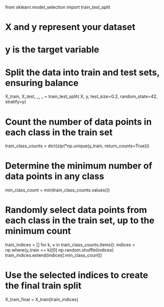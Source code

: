 from sklearn.model_selection import train_test_split

# X and y represent your dataset
# y is the target variable

# Split the data into train and test sets, ensuring balance
X_train, X_test, _, _ = train_test_split(
    X, y, test_size=0.2, random_state=42, stratify=y)

# Count the number of data points in each class in the train set
train_class_counts = dict(zip(*np.unique(y_train, return_counts=True)))

# Determine the minimum number of data points in any class
min_class_count = min(train_class_counts.values())

# Randomly select data points from each class in the train set, up to the minimum count
train_indices = []
for k, v in train_class_counts.items():
    indices = np.where(y_train == k)[0]
    np.random.shuffle(indices)
    train_indices.extend(indices[:min_class_count])

# Use the selected indices to create the final train split
X_train_final = X_train[train_indices]
